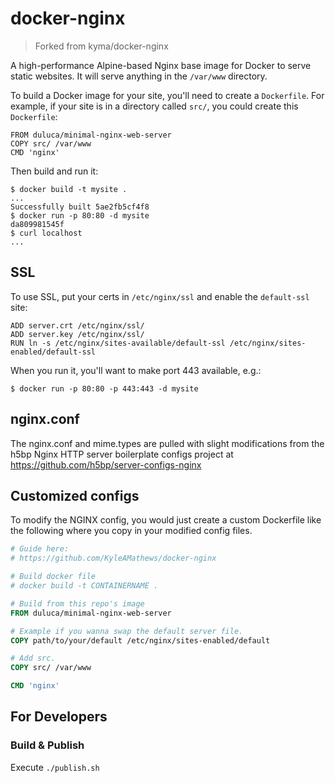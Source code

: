 # docker-nginx

> Forked from kyma/docker-nginx

A high-performance Alpine-based Nginx base image for Docker to serve static websites. It will serve anything in the `/var/www` directory.

To build a Docker image for your site, you'll need to create a `Dockerfile`. For example, if your site is in a directory called `src/`, you could create this `Dockerfile`:

    FROM duluca/minimal-nginx-web-server
    COPY src/ /var/www
    CMD 'nginx'

Then build and run it:

    $ docker build -t mysite .
    ...
    Successfully built 5ae2fb5cf4f8
    $ docker run -p 80:80 -d mysite
    da809981545f
    $ curl localhost
    ...

## SSL

To use SSL, put your certs in `/etc/nginx/ssl` and enable the `default-ssl` site:

    ADD server.crt /etc/nginx/ssl/
    ADD server.key /etc/nginx/ssl/
    RUN ln -s /etc/nginx/sites-available/default-ssl /etc/nginx/sites-enabled/default-ssl

When you run it, you'll want to make port 443 available, e.g.:

    $ docker run -p 80:80 -p 443:443 -d mysite


## nginx.conf

The nginx.conf and mime.types are pulled with slight modifications from
the h5bp Nginx HTTP server boilerplate configs project at
https://github.com/h5bp/server-configs-nginx

## Customized configs

To modify the NGINX config, you would just create a custom Dockerfile like the following
where you copy in your modified config files.

```dockerfile
# Guide here:
# https://github.com/KyleAMathews/docker-nginx

# Build docker file
# docker build -t CONTAINERNAME .

# Build from this repo's image
FROM duluca/minimal-nginx-web-server

# Example if you wanna swap the default server file.
COPY path/to/your/default /etc/nginx/sites-enabled/default

# Add src.
COPY src/ /var/www

CMD 'nginx'
```

## For Developers

### Build & Publish
Execute `./publish.sh`